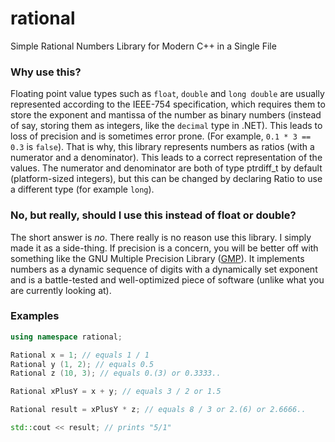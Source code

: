 # rational
Simple Rational Numbers Library for Modern C++ in a Single File

### Why use this?
Floating point value types such as `float`, `double` and `long double` are usually represented according to the IEEE-754 specification, which requires them to store the exponent and mantissa of the number as binary numbers (instead of say, storing them as integers, like the `decimal` type in .NET). This leads to loss of precision and is sometimes error prone. (For example, `0.1 * 3 == 0.3` is `false`). That is why, this library represents numbers as ratios (with a numerator and a denominator). This leads to a correct representation of the values. The numerator and denominator are both of type ptrdiff_t by default (platform-sized integers), but this can be changed by declaring Ratio<T> to use a different type (for example `long`).

### No, but really, should I use this instead of float or double?
The short answer is *no*. There really is no reason use this library. I simply made it as a side-thing. If precision is a concern, you will be better off with something like the GNU Multiple Precision Library ([GMP](https://gmplib.org/)). It implements numbers as a dynamic sequence of digits with a dynamically set exponent and is a battle-tested and well-optimized piece of software (unlike what you are currently looking at). 

### Examples

```c++
using namespace rational;

Rational x = 1; // equals 1 / 1
Rational y (1, 2); // equals 0.5
Rational z (10, 3); // equals 0.(3) or 0.3333..

Rational xPlusY = x + y; // equals 3 / 2 or 1.5

Rational result = xPlusY * z; // equals 8 / 3 or 2.(6) or 2.6666..

std::cout << result; // prints "5/1"
```
